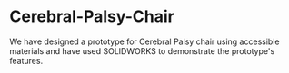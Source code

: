 # Cerebral-Palsy-Chair
We have designed a prototype for Cerebral Palsy chair using accessible materials and have used SOLIDWORKS to demonstrate the prototype's features.

